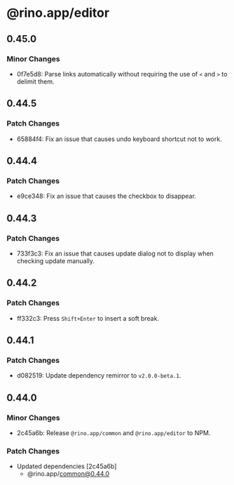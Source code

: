 # @rino.app/editor

## 0.45.0

### Minor Changes

-   0f7e5d8: Parse links automatically without requiring the use of `<` and `>` to delimit them.

## 0.44.5

### Patch Changes

-   65884f4: Fix an issue that causes undo keyboard shortcut not to work.

## 0.44.4

### Patch Changes

-   e9ce348: Fix an issue that causes the checkbox to disappear.

## 0.44.3

### Patch Changes

-   733f3c3: Fix an issue that causes update dialog not to display when checking update manually.

## 0.44.2

### Patch Changes

-   ff332c3: Press `Shift+Enter` to insert a soft break.

## 0.44.1

### Patch Changes

-   d082519: Update dependency remirror to `v2.0.0-beta.1`.

## 0.44.0

### Minor Changes

-   2c45a6b: Release `@rino.app/common` and `@rino.app/editor` to NPM.

### Patch Changes

-   Updated dependencies [2c45a6b]
    -   @rino.app/common@0.44.0

